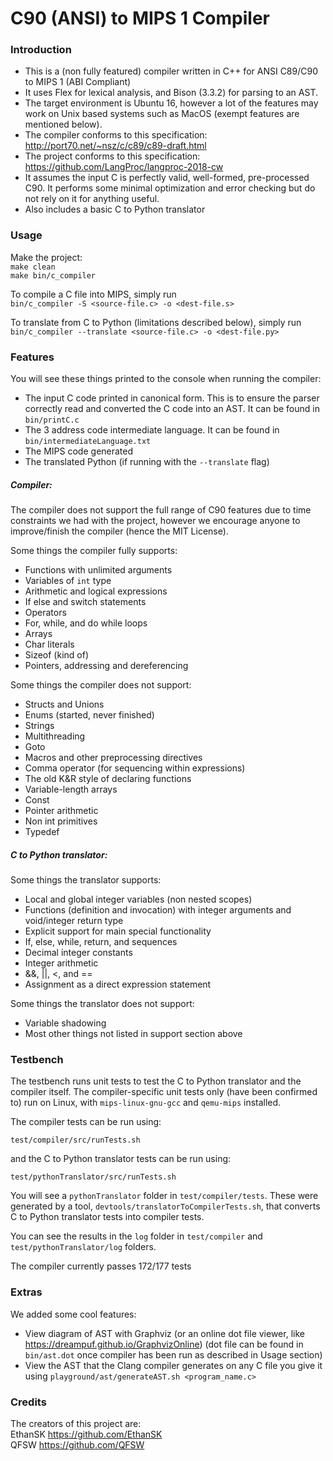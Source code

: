 # C90 (ANSI) to MIPS 1 Compiler

### Introduction

- This is a (non fully featured) compiler written in C++ for ANSI C89/C90 to MIPS 1 (ABI Compliant)
- It uses Flex for lexical analysis, and Bison (3.3.2) for parsing to an AST.
- The target environment is Ubuntu 16, however a lot of the features may work on Unix based systems such as MacOS (exempt features are mentioned below).
- The compiler conforms to this specification: http://port70.net/~nsz/c/c89/c89-draft.html
- The project conforms to this specification: https://github.com/LangProc/langproc-2018-cw  
- It assumes the input C is perfectly valid, well-formed, pre-processed C90. It performs some minimal optimization and error checking but do not rely on it for anything useful.
- Also includes a basic C to Python translator

### Usage

Make the project:  
```make clean```   
```make bin/c_compiler```

To compile a C file into MIPS, simply run   
```bin/c_compiler -S <source-file.c> -o <dest-file.s>```   

To translate from C to Python (limitations described below), simply run   
```bin/c_compiler --translate <source-file.c> -o <dest-file.py>```



### Features

You will see these things printed to the console when running the compiler:  
- The input C code printed in canonical form. This is to ensure the parser correctly read and converted the C code into an AST. It can be found in ```bin/printC.c```
- The 3 address code intermediate language. It can be found in ```bin/intermediateLanguage.txt```
- The MIPS code generated
- The translated Python (if running with the ```--translate``` flag)

##### Compiler:  

The compiler does not support the full range of C90 features due to time constraints we had with the project, however we encourage anyone to improve/finish the compiler (hence the MIT License).

Some things the compiler fully supports:   
- Functions with unlimited arguments
- Variables of ```int``` type
- Arithmetic and logical expressions
- If else and switch statements
- Operators
- For, while, and do while loops
- Arrays
- Char literals
- Sizeof (kind of)
- Pointers, addressing and dereferencing

Some things the compiler does not support:
- Structs and Unions
- Enums (started, never finished)
- Strings
- Multithreading
- Goto
- Macros and other preprocessing directives
- Comma operator (for sequencing within expressions)
- The old K&R style of declaring functions
- Variable-length arrays
- Const
- Pointer arithmetic
- Non int primitives
- Typedef

##### C to Python translator:   

Some things the translator supports:   
- Local and global integer variables (non nested scopes)
- Functions (definition and invocation) with integer arguments and void/integer return type
- Explicit support for main special functionality
- If, else, while, return, and sequences
- Decimal integer constants
- Integer arithmetic
- &&, ||, <, and ==
- Assignment as a direct expression statement


Some things the translator does not support:   
- Variable shadowing
- Most other things not listed in support section above

### Testbench
The testbench runs unit tests to test the C to Python translator and the compiler itself.  The compiler-specific unit tests only (have been confirmed to) run on Linux, with ```mips-linux-gnu-gcc``` and ```qemu-mips``` installed.

The compiler tests can be run using: 
 
```test/compiler/src/runTests.sh```

and the C to Python translator tests can be run using:   

```test/pythonTranslator/src/runTests.sh```


You will see a ```pythonTranslator``` folder in ```test/compiler/tests```. These were generated by a tool, ```devtools/translatorToCompilerTests.sh```, that converts C to Python translator tests into compiler tests.   

You can see the results in the ```log``` folder in ```test/compiler``` and ```test/pythonTranslator/log``` folders.   

The compiler currently passes 172/177 tests


### Extras

We added some cool features:   
- View diagram of AST with Graphviz (or an online dot file viewer, like https://dreampuf.github.io/GraphvizOnline) (dot file can be found in ```bin/ast.dot``` once compiler has been run as described in Usage section) 
- View the AST that the Clang compiler generates on any C file you give it using ```playground/ast/generateAST.sh <program_name.c>```

### Credits

The creators of this project are:   
EthanSK https://github.com/EthanSK   
QFSW https://github.com/QFSW   